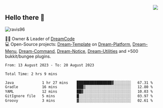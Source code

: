 <img align='right' src="https://github-readme-stats.vercel.app/api?username=Ravis96&show_icons=true">

## Hello there 👋
<p align="left"> <img src="https://komarev.com/ghpvc/?username=ravis96&label=Profile%20views&color=0e75b6&style=flat" alt="ravis96" /> </p>

👨‍💻 Owner & Leader of [DreamCode](https://github.com/DreamPoland) <br>
💻 Open-Source projects: [Dream-Template](https://github.com/DreamPoland/dream-template) on [Dream-Platform](https://github.com/DreamPoland/dream-platform), [Dream-Menu](https://github.com/DreamPoland/dream-menu), [Dream-Command](https://github.com/DreamPoland/dream-command), [Dream-Notice](https://github.com/DreamPoland/dream-notice), [Dream-Utilities](https://github.com/DreamPoland/dream-utilities) and +500 bukkit/bungee plugins.

<!--START_SECTION:waka-->

```txt
From: 13 August 2023 - To: 20 August 2023

Total Time: 2 hrs 9 mins

Java             1 hr 27 mins    ████████████████▓░░░░░░░░   67.31 %
Gradle           16 mins         ███▒░░░░░░░░░░░░░░░░░░░░░   12.80 %
YAML             12 mins         ██▓░░░░░░░░░░░░░░░░░░░░░░   10.03 %
GitIgnore file   5 mins          █░░░░░░░░░░░░░░░░░░░░░░░░   03.97 %
Groovy           3 mins          ▓░░░░░░░░░░░░░░░░░░░░░░░░   02.61 %
```

<!--END_SECTION:waka-->
